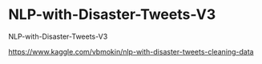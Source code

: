 # NLP-with-Disaster-Tweets-V3
NLP-with-Disaster-Tweets-V3

https://www.kaggle.com/vbmokin/nlp-with-disaster-tweets-cleaning-data
